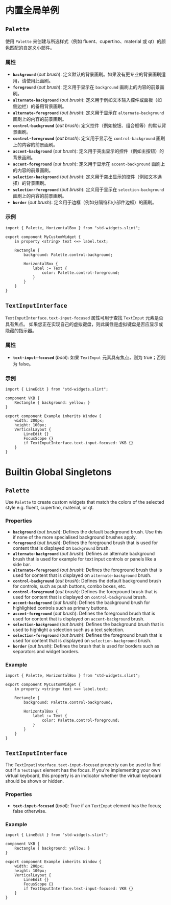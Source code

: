 <!-- Copyright © SixtyFPS GmbH <info@slint.dev> ; SPDX-License-Identifier: MIT -->
# 内置全局单例

## `Palette`

使用 `Palette` 来创建与所选样式（例如 fluent、cupertino、material 或 qt）的颜色匹配的自定义小部件。

### 属性

-   **`background`** (_out_ _brush_): 定义默认的背景画刷。如果没有更专业的背景画刷适用，请使用此画刷。
-   **`foreground`** (_out_ _brush_): 定义用于显示在 `background` 画刷上的内容的前景画刷。
-   **`alternate-background`** (_out_ _brush_): 定义用于例如文本输入控件或面板（如侧边栏）的备用背景画刷。
-   **`alternate-foreground`** (_out_ _brush_): 定义用于显示在 `alternate-background` 画刷上的内容的前景画刷。
-   **`control-background`** (_out_ _brush_): 定义控件（例如按钮、组合框等）的默认背景画刷。
-   **`control-foreground`** (_out_ _brush_): 定义用于显示在 `control-background` 画刷上的内容的前景画刷。
-   **`accent-background`** (_out_ _brush_): 定义用于突出显示的控件（例如主按钮）的背景画刷。
-   **`accent-foreground`** (_out_ _brush_): 定义用于显示在 `accent-background` 画刷上的内容的前景画刷。
-   **`selection-background`** (_out_ _brush_): 定义用于突出显示的控件（例如文本选择）的背景画刷。
-   **`selection-foreground`** (_out_ _brush_): 定义用于显示在 `selection-background` 画刷上的内容的前景画刷。
-   **`border`** (_out_ _brush_): 定义用于边框（例如分隔符和小部件边框）的画刷。

### 示例

```slint
import { Palette, HorizontalBox } from "std-widgets.slint";

export component MyCustomWidget {
    in property <string> text <=> label.text;

    Rectangle {
        background: Palette.control-background;

        HorizontalBox {
            label := Text {
                color: Palette.control-foreground;
            }
        }
    }
}
```

## `TextInputInterface`

`TextInputInterface.text-input-focused` 属性可用于查找 `TextInput` 元素是否具有焦点。
如果您正在实现自己的虚拟键盘，则此属性是虚拟键盘是否应显示或隐藏的指示器。

### 属性

-   **`text-input-focused`** (_bool_): 如果 `TextInput` 元素具有焦点，则为 true；否则为 false。

### 示例

```slint
import { LineEdit } from "std-widgets.slint";

component VKB {
    Rectangle { background: yellow; }
}

export component Example inherits Window {
    width: 200px;
    height: 100px;
    VerticalLayout {
        LineEdit {}
        FocusScope {}
        if TextInputInterface.text-input-focused: VKB {}
    }
}
```

# Builtin Global Singletons

## `Palette`

Use `Palette` to create custom widgets that match the colors of
the selected style e.g. fluent, cupertino, material, or qt.

### Properties

-   **`background`** (_out_ _brush_): Defines the default background brush. Use this if none of the more specialised background brushes apply.
-   **`foreground`** (_out_ _brush_): Defines the foreground brush that is used for content that is displayed on `background` brush.
-   **`alternate-background`** (_out_ _brush_): Defines an alternate background brush that is used for example for text input controls or panels like a side bar.
-   **`alternate-foreground`** (_out_ _brush_): Defines the foreground brush that is used for content that is displayed on `alternate-background` brush.
-   **`control-background`** (_out_ _brush_): Defines the default background brush for controls, such as push buttons, combo boxes, etc.
-   **`control-foreground`** (_out_ _brush_): Defines the foreground brush that is used for content that is displayed on `control-background` brush.
-   **`accent-background`** (_out_ _brush_): Defines the background brush for highlighted controls such as primary buttons.
-   **`accent-foreground`** (_out_ _brush_): Defines the foreground brush that is used for content that is displayed on `accent-background` brush.
-   **`selection-background`** (_out_ _brush_): Defines the background brush that is used to highlight a selection such as a text selection.
-   **`selection-foreground`** (_out_ _brush_):  Defines the foreground brush that is used for content that is displayed on `selection-background` brush.
-   **`border`** (_out_ _brush_): Defines the brush that is used for borders such as separators and widget borders.

### Example

```slint
import { Palette, HorizontalBox } from "std-widgets.slint";

export component MyCustomWidget {
    in property <string> text <=> label.text;

    Rectangle {
        background: Palette.control-background;

        HorizontalBox {
            label := Text {
                color: Palette.control-foreground;
            }
        }
    }
}
```

## `TextInputInterface`

The `TextInputInterface.text-input-focused` property can be used to find out if a `TextInput` element has the focus.
If you're implementing your own virtual keyboard, this property is an indicator whether the virtual keyboard should be shown or hidden.

### Properties

-   **`text-input-focused`** (_bool_): True if an `TextInput` element has the focus; false otherwise.

### Example

```slint
import { LineEdit } from "std-widgets.slint";

component VKB {
    Rectangle { background: yellow; }
}

export component Example inherits Window {
    width: 200px;
    height: 100px;
    VerticalLayout {
        LineEdit {}
        FocusScope {}
        if TextInputInterface.text-input-focused: VKB {}
    }
}
```